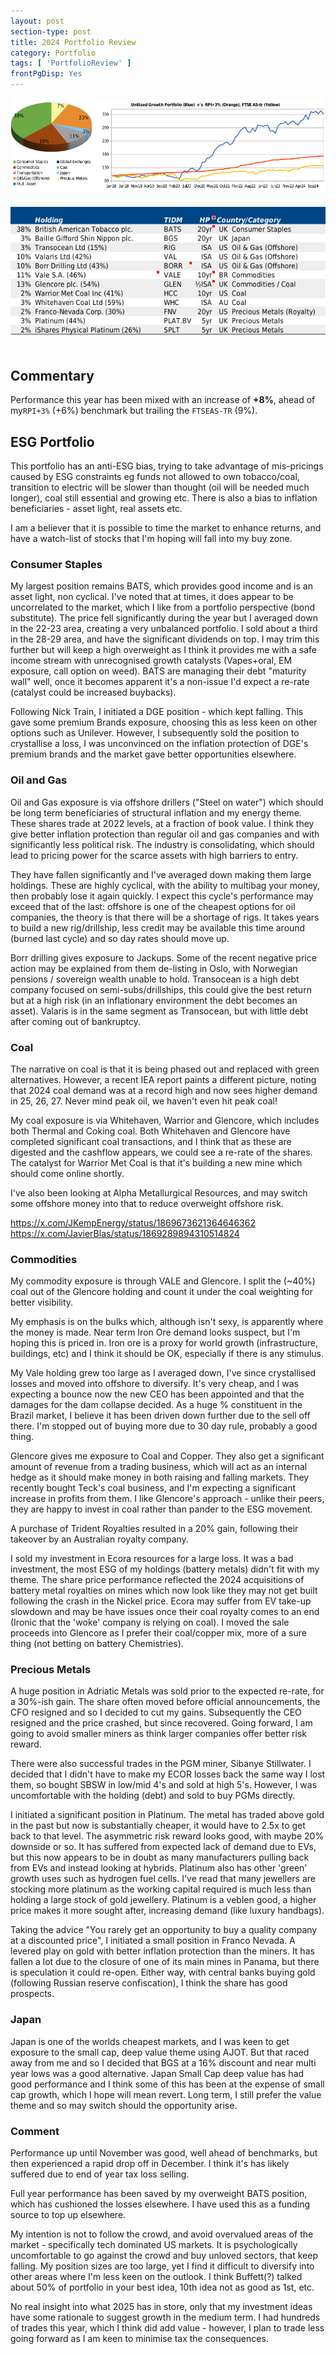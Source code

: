```yaml
---
layout: post
section-type: post
title: 2024 Portfolio Review
category: Portfolio
tags: [ 'PortfolioReview' ]
frontPgDisp: Yes
---
```


<img style="border: 0 ; padding-bottom: 20px" src="/img/2024/2024_Perf.png" />
<img style="border: 0 ; padding-bottom: 20px" src="/img/2024/2024_Holdings.png" />


## Commentary

Performance this year has been mixed with an increase of **+8%**, ahead of my`RPI+3%` (+6%) benchmark but trailing the `FTSEAS-TR` 
(9%).    


## ESG Portfolio

This portfolio has an anti-ESG bias, trying to take advantage of mis-pricings caused by ESG constraints eg funds 
not allowed to own tobacco/coal, transition to electric will be slower than thought (oil will be needed much longer), 
coal still essential and growing etc. There is also a bias to inflation beneficiaries - asset light, real assets etc. 

I am a believer that it is possible to time the market to enhance returns, and have a watch-list of stocks that I'm hoping 
will fall into my buy zone.  


### Consumer Staples

My largest position remains BATS, which provides good income and is an asset light, non cyclical.  I've noted that at times, 
it does appear to be uncorrelated to the market, which I like from a portfolio perspective (bond substitute).  The price fell 
significantly during the year but I averaged down in the 22-23 area, creating a very unbalanced portfolio.  I sold about a 
third in the 28-29 area, and have the significant dividends on top.  I may trim this further but will keep a high overweight 
as I think it provides me with a safe income stream with unrecognised growth catalysts (Vapes+oral, EM exposure, call option 
on weed).  BATS are managing their debt "maturity wall" well, once it becomes apparent it's a non-issue I'd expect a re-rate 
(catalyst could be increased buybacks).

Following Nick Train, I initiated a DGE position - which kept falling.  This gave some premium Brands exposure, choosing this as 
less keen on other options such as Unilever.  However, I subsequently sold the position to crystallise a loss, I was unconvinced 
on the inflation protection of DGE's premium brands and the market gave better opportunities elsewhere.


### Oil and Gas

Oil and Gas exposure is via offshore drillers ("Steel on water") which should be long term beneficiaries of structural inflation 
and my energy theme.  These shares trade at 2022 levels, at a fraction of book value.   I think they give better inflation protection 
than regular oil and gas companies and with significantly less political risk.  The industry is consolidating, which should lead to 
pricing power for the scarce assets with high barriers to entry. 

They have fallen significantly and I've averaged down making them large holdings.  These are highly cyclical, with the ability 
to multibag your money, then probably lose it again quickly.  I expect this cycle's performance may exceed that of the last: offshore is 
one of the cheapest options for oil companies, the theory is that there will be a shortage of rigs.  It takes years to build a new 
rig/drillship,  less credit may be available this time around (burned last cycle) and so day rates should move up.

Borr drilling gives exposure to Jackups.  Some of the recent negative price action may be explained from them de-listing in Oslo, with 
Norwegian pensions / sovereign wealth unable to hold.  Transocean is a high debt company focused on semi-subs/drillships, this could 
give the best return but at a high risk (in an inflationary environment the debt becomes an asset).  Valaris is in the same segment 
as Transocean, but with little debt after coming out of bankruptcy. 


### Coal

The narrative on coal is that it is being phased out and replaced with green alternatives.  However, a recent IEA report paints a 
different picture, noting that 2024 coal demand was at a record high and now sees higher demand in 25, 26, 27.  Never mind peak oil, 
we haven't even hit peak coal!

My coal exposure is via Whitehaven, Warrior and Glencore, which includes both Thermal and Coking coal.  Both Whitehaven and Glencore 
have completed significant coal transactions, and I think that as these are digested and the cashflow appears, we could see a re-rate 
of the shares.  The catalyst for Warrior Met Coal is that it's building a new mine which should come online shortly.

I've also been looking at Alpha Metallurgical Resources, and may switch some offshore money into that to reduce overweight offshore risk.

https://x.com/JKempEnergy/status/1869673621364646362
https://x.com/JavierBlas/status/1869289894310514824



### Commodities
My commodity exposure is through VALE and Glencore.  I split the (~40%) coal out of the Glencore holding and count it under the coal 
weighting for better visibility.  

My emphasis is on the bulks which, although isn't sexy, is apparently where the money is made.  Near term Iron Ore demand looks suspect, 
but I'm hoping this is priced in.  Iron ore is a proxy for world growth (infrastructure, buildings, etc) and I think it should be OK, 
especially if there is any stimulus. 

My Vale holding grew too large as I averaged down, I've since crystallised losses and moved into offshore to diversify.  It's very cheap, 
and I was expecting a bounce now the new CEO has been appointed and that the damages for the dam collapse decided.  As a huge % constituent 
in the Brazil market, I believe it has been driven down further due to the sell off there.  I'm stopped out of buying more due to 30 day rule, 
probably a good thing.

Glencore gives me exposure to Coal and Copper.   They also get a significant amount of revenue from a trading business, which will act as an 
internal hedge as it should make money in both raising and falling markets.  They recently bought Teck's coal business, and I'm expecting a 
significant increase in profits from them.  I like Glencore's approach - unlike their peers, they are happy to invest in coal rather than 
pander to the ESG movement.

A purchase of Trident Royalties resulted in a 20% gain, following their takeover by an Australian royalty company.

I sold my investment in Ecora resources for a large loss. It was a bad investment, the most ESG of my holdings (battery metals) didn't fit 
with my theme.  The share price performance reflected the 2024 acquisitions of battery metal royalties on mines which now look like they 
may not get built following the crash in the Nickel price. Ecora may suffer from EV take-up slowdown and may be have issues once their coal 
royalty comes to an end (Ironic that the 'woke' company is relying on coal).  I moved the sale proceeds into Glencore as I prefer their 
coal/copper mix, more of a sure thing (not betting on battery Chemistries).


### Precious Metals
A huge position in Adriatic Metals was sold prior to the expected re-rate, for a 30%-ish gain.   The share often moved before official 
announcements, the CFO resigned and so I decided to cut my gains.  Subsequently the CEO resigned and the price crashed, but since 
recovered.  Going forward, I am going to avoid smaller miners as think larger companies offer better risk reward.

There were also successful trades in the PGM miner, Sibanye Stillwater.  I decided that I didn't have to make my ECOR losses back the same way 
I lost them, so bought SBSW in low/mid 4's and sold at high 5's.  However, I was uncomfortable with the holding (debt) and sold to buy PGMs directly.

I initiated a significant position in Platinum.  The metal has traded above gold in the past but now is substantially cheaper, it would have to 
2.5x to get back to that level.  The asymmetric risk reward looks good, with maybe 20% downside or so.  It has suffered from 
expected lack of demand due to EVs, but this now appears to be in doubt as many manufacturers pulling back from EVs and instead looking at 
hybrids.  Platinum also has other 'green' growth uses such as hydrogen fuel cells.  I've read that many jewellers are stocking more platinum 
as the working capital required is much less than holding a large stock of gold jewellery.  Platinum is a veblen good, a higher price makes 
it more sought after, increasing demand (like luxury handbags).

Taking the advice "You rarely get an opportunity to buy a quality company at a discounted price", I initiated a small position in Franco 
Nevada.  A levered play on gold with better inflation protection than the miners.  It has fallen a lot due to the closure of one of its 
main mines in Panama, but there is speculation it could re-open.    Either way, with central banks buying gold (following Russian reserve 
confiscation), I think the share has good prospects.


### Japan
Japan is one of the worlds cheapest markets, and I was keen to get exposure to the small cap, deep value theme using AJOT.  But that raced away 
from me and so I decided that BGS at a 16% discount and near multi year lows was a good alternative.  Japan Small Cap deep value has had 
good performance and I think some of this has been at the expense of small cap growth, which I hope will mean revert.  Long term, I still prefer the 
value theme and so may switch should the opportunity arise.


### Comment

Performance up until November was good, well ahead of benchmarks, but then experienced a rapid drop off in December.  I think it's has likely suffered due 
to end of year tax loss selling.

Full year performance has been saved by my overweight BATS position, which has cushioned the losses elsewhere.  I have used this as a funding 
source to top up elsewhere.

My intention is not to follow the crowd, and avoid overvalued areas of the market - specifically tech dominated US markets.  It is psychologically 
uncomfortable to go against the crowd and buy unloved sectors, that keep falling.  My position sizes are too large, yet I find it difficult to diversify 
into other areas where I'm less keen on the outlook.  I think Buffett(?) talked about 50% of portfolio in your best idea, 10th idea not as good as 1st, etc.

No real insight into what 2025 has in store, only that my investment ideas have some rationale to suggest growth in the medium term.  I had hundreds 
of trades this year, which I think did add value - however, I plan to trade less going forward as I am keen to minimise tax the consequences.


